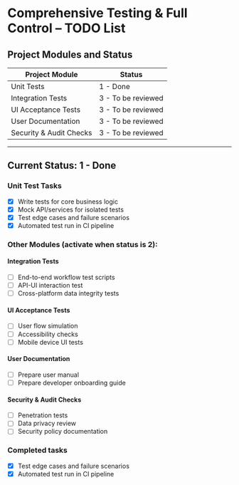 # Comprehensive Testing & Full Control – TODO List

## Project Modules and Status

| Project Module            | Status               |
|-------------------------- |---------------------|
| Unit Tests                | 1 - Done            |
| Integration Tests         | 3 - To be reviewed   |
| UI Acceptance Tests       | 3 - To be reviewed   |
| User Documentation        | 3 - To be reviewed   |
| Security & Audit Checks   | 3 - To be reviewed   |

---

## Current Status: 1 - Done

### Unit Test Tasks

- [x] Write tests for core business logic
- [x] Mock API/services for isolated tests
- [x] Test edge cases and failure scenarios
- [x] Automated test run in CI pipeline

### Other Modules (activate when status is 2):

#### Integration Tests

- [ ] End-to-end workflow test scripts
- [ ] API-UI interaction test
- [ ] Cross-platform data integrity tests

#### UI Acceptance Tests

- [ ] User flow simulation
- [ ] Accessibility checks
- [ ] Mobile device UI tests

#### User Documentation

- [ ] Prepare user manual
- [ ] Prepare developer onboarding guide

#### Security & Audit Checks

- [ ] Penetration tests
- [ ] Data privacy review
- [ ] Security policy documentation

### Completed tasks

- [x] Test edge cases and failure scenarios
- [x] Automated test run in CI pipeline
